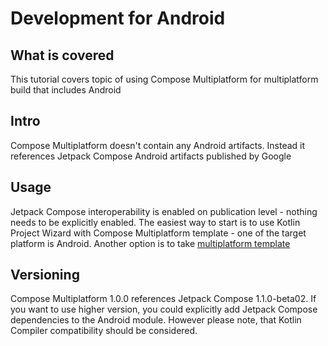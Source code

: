 # Development for Android 

## What is covered

This tutorial covers topic of using Compose Multiplatform for multiplatform build that includes Android

## Intro

Compose Multiplatform doesn't contain any Android artifacts. Instead it references Jetpack Compose Android artifacts published by Google

## Usage

Jetpack Compose interoperability is enabled on publication level - nothing needs to be explicitly enabled. 
The easiest way to start is to use Kotlin Project Wizard with Compose Multiplatform template - one of the target platform is Android. 
Another option is to take [multiplatform template](https://github.com/JetBrains/compose-jb/tree/master/templates/multiplatform-template)


## Versioning

Compose Multiplatform 1.0.0 references Jetpack Compose 1.1.0-beta02. If you want to use higher version, you could explicitly 
add Jetpack Compose dependencies to the Android module. However please note, that Kotlin Compiler compatibility should be considered.  

